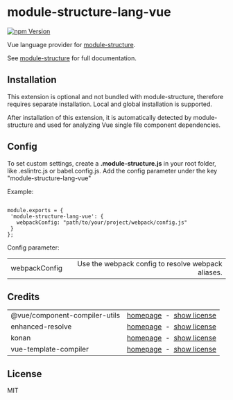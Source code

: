 # module-structure-lang-vue


<a href="https://www.npmjs.com/package/module-structure-lang-vue"><img alt="npm Version" src="https://img.shields.io/npm/v/module-structure-lang-vue.svg"></a>

Vue language provider for <a href="https://www.npmjs.com/package/module-structure">module-structure</a>. 

See <a href="https://www.npmjs.com/package/module-structure">module-structure</a> for full documentation.

## Installation

This  extension is optional and not bundled with module-structure, therefore requires separate installation. Local and global installation is supported.

After installation of this extension, it is automatically detected by module-structure and used for analyzing Vue single file component dependencies.


## Config
To set custom settings, create a **.module-structure.js** in your root folder, like .eslintrc.js or babel.config.js.
Add the config parameter under the key "module-structure-lang-vue"

Example: 
<pre><code>
module.exports = {
 'module-structure-lang-vue': {
   webpackConfig: "path/to/your/project/webpack/config.js"
 }
};
</code></pre>

Config parameter:
<table align="center">
    <tr>
        <td>webpackConfig</td>
        <td align="right">
            Use the webpack config to resolve webpack aliases.
        </td>
    </tr>
</table>

## Credits

<table align="center">
    <tr>
        <td>@vue/component-compiler-utils</td>
        <td align="right">
            <a href="https://www.npmjs.com/package/@vue/component-compiler-utils">homepage</a>
            &nbsp;-&nbsp;
            <a href="http://spdx.org/licenses/MIT">show license</a>
        </td>
    </tr>
    <tr>
        <td>enhanced-resolve</td>
        <td align="right">
            <a href="https://www.npmjs.com/package/enhanced-resolve">homepage</a>
            &nbsp;-&nbsp;
            <a href="http://spdx.org/licenses/MIT">show license</a>
        </td>
    </tr>
    <tr>
        <td>konan</td>
        <td align="right">
            <a href="https://www.npmjs.com/package/konan">homepage</a>
            &nbsp;-&nbsp;
            <a href="http://spdx.org/licenses/MIT">show license</a>
        </td>
    </tr>
    <tr>
        <td>vue-template-compiler</td>
        <td align="right">
            <a href="https://www.npmjs.com/package/vue-template-compiler">homepage</a>
            &nbsp;-&nbsp;
            <a href="http://spdx.org/licenses/MIT">show license</a>
        </td>
    </tr>
    
</table>

## License

MIT